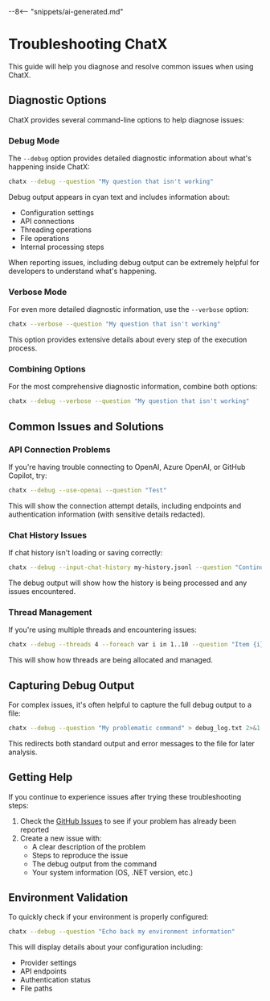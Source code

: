 --8<-- "snippets/ai-generated.md"

# Troubleshooting ChatX

This guide will help you diagnose and resolve common issues when using ChatX.

## Diagnostic Options

ChatX provides several command-line options to help diagnose issues:

### Debug Mode

The `--debug` option provides detailed diagnostic information about what's happening inside ChatX:

```bash
chatx --debug --question "My question that isn't working"
```

Debug output appears in cyan text and includes information about:
- Configuration settings
- API connections
- Threading operations
- File operations
- Internal processing steps

When reporting issues, including debug output can be extremely helpful for developers to understand what's happening.

### Verbose Mode

For even more detailed diagnostic information, use the `--verbose` option:

```bash
chatx --verbose --question "My question that isn't working"
```

This option provides extensive details about every step of the execution process.

### Combining Options

For the most comprehensive diagnostic information, combine both options:

```bash
chatx --debug --verbose --question "My question that isn't working"
```

## Common Issues and Solutions

### API Connection Problems

If you're having trouble connecting to OpenAI, Azure OpenAI, or GitHub Copilot, try:

```bash
chatx --debug --use-openai --question "Test"
```

This will show the connection attempt details, including endpoints and authentication information (with sensitive details redacted).

### Chat History Issues

If chat history isn't loading or saving correctly:

```bash
chatx --debug --input-chat-history my-history.jsonl --question "Continue"
```

The debug output will show how the history is being processed and any issues encountered.

### Thread Management

If you're using multiple threads and encountering issues:

```bash
chatx --debug --threads 4 --foreach var i in 1..10 --question "Item {i}"
```

This will show how threads are being allocated and managed.

## Capturing Debug Output

For complex issues, it's often helpful to capture the full debug output to a file:

```bash
chatx --debug --question "My problematic command" > debug_log.txt 2>&1
```

This redirects both standard output and error messages to the file for later analysis.

## Getting Help

If you continue to experience issues after trying these troubleshooting steps:

1. Check the [GitHub Issues](https://github.com/robch/chatx/issues) to see if your problem has already been reported
2. Create a new issue with:
   - A clear description of the problem
   - Steps to reproduce the issue
   - The debug output from the command
   - Your system information (OS, .NET version, etc.)

## Environment Validation

To quickly check if your environment is properly configured:

```bash
chatx --debug --question "Echo back my environment information"
```

This will display details about your configuration including:
- Provider settings
- API endpoints
- Authentication status
- File paths